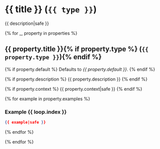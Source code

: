 # {{ title }} (`{{ type }}`)

{{ description|safe }}

{% for _, property in properties %}

## {{ property.title }}{% if property.type %} (`{{ property.type }}`){% endif %}

{% if property.default %}
Defaults to _{{ property.default }}_.
{% endif %}

{% if property.description %}
{{ property.description }}
{% endif %}

{% if property.context %}
{{ property.context|safe }}
{% endif %}

{% for example in property.examples %}

### Example {{ loop.index }}

```json
{{ example|safe }}
```

{% endfor %}

{% endfor %}
